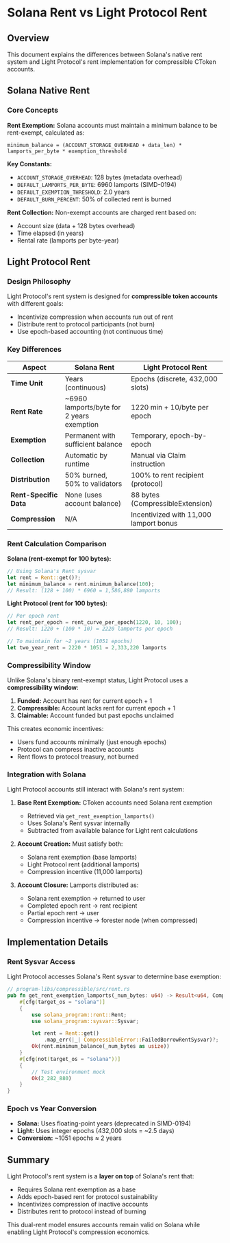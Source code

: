 # Solana Rent vs Light Protocol Rent

## Overview

This document explains the differences between Solana's native rent system and Light Protocol's rent implementation for compressible CToken accounts.

## Solana Native Rent

### Core Concepts

**Rent Exemption:** Solana accounts must maintain a minimum balance to be rent-exempt, calculated as:
```
minimum_balance = (ACCOUNT_STORAGE_OVERHEAD + data_len) * lamports_per_byte * exemption_threshold
```

**Key Constants:**
- `ACCOUNT_STORAGE_OVERHEAD`: 128 bytes (metadata overhead)
- `DEFAULT_LAMPORTS_PER_BYTE`: 6960 lamports (SIMD-0194)
- `DEFAULT_EXEMPTION_THRESHOLD`: 2.0 years
- `DEFAULT_BURN_PERCENT`: 50% of collected rent is burned

**Rent Collection:** Non-exempt accounts are charged rent based on:
- Account size (data + 128 bytes overhead)
- Time elapsed (in years)
- Rental rate (lamports per byte-year)

## Light Protocol Rent

### Design Philosophy

Light Protocol's rent system is designed for **compressible token accounts** with different goals:
- Incentivize compression when accounts run out of rent
- Distribute rent to protocol participants (not burn)
- Use epoch-based accounting (not continuous time)

### Key Differences

| Aspect | Solana Rent | Light Protocol Rent |
|--------|-------------|-------------------|
| **Time Unit** | Years (continuous) | Epochs (discrete, 432,000 slots) |
| **Rent Rate** | ~6960 lamports/byte for 2 years exemption | 1220 min + 10/byte per epoch |
| **Exemption** | Permanent with sufficient balance | Temporary, epoch-by-epoch |
| **Collection** | Automatic by runtime | Manual via Claim instruction |
| **Distribution** | 50% burned, 50% to validators | 100% to rent recipient (protocol) |
| **Rent-Specific Data** | None (uses account balance) | 88 bytes (CompressibleExtension) |
| **Compression** | N/A | Incentivized with 11,000 lamport bonus |

### Rent Calculation Comparison

**Solana (rent-exempt for 100 bytes):**
```rust
// Using Solana's Rent sysvar
let rent = Rent::get()?;
let minimum_balance = rent.minimum_balance(100);
// Result: (128 + 100) * 6960 = 1,586,880 lamports
```

**Light Protocol (rent for 100 bytes):**
```rust
// Per epoch rent
let rent_per_epoch = rent_curve_per_epoch(1220, 10, 100);
// Result: 1220 + (100 * 10) = 2220 lamports per epoch

// To maintain for ~2 years (1051 epochs)
let two_year_rent = 2220 * 1051 = 2,333,220 lamports
```

### Compressibility Window

Unlike Solana's binary rent-exempt status, Light Protocol uses a **compressibility window**:

1. **Funded:** Account has rent for current epoch + 1
2. **Compressible:** Account lacks rent for current epoch + 1
3. **Claimable:** Account funded but past epochs unclaimed

This creates economic incentives:
- Users fund accounts minimally (just enough epochs)
- Protocol can compress inactive accounts
- Rent flows to protocol treasury, not burned

### Integration with Solana

Light Protocol accounts still interact with Solana's rent system:

1. **Base Rent Exemption:** CToken accounts need Solana rent exemption
   - Retrieved via `get_rent_exemption_lamports()`
   - Uses Solana's Rent sysvar internally
   - Subtracted from available balance for Light rent calculations

2. **Account Creation:** Must satisfy both:
   - Solana rent exemption (base lamports)
   - Light Protocol rent (additional lamports)
   - Compression incentive (11,000 lamports)

3. **Account Closure:** Lamports distributed as:
   - Solana rent exemption → returned to user
   - Completed epoch rent → rent recipient
   - Partial epoch rent → user
   - Compression incentive → forester node (when compressed)

## Implementation Details

### Rent Sysvar Access

Light Protocol accesses Solana's Rent sysvar to determine base exemption:

```rust
// program-libs/compressible/src/rent.rs
pub fn get_rent_exemption_lamports(_num_bytes: u64) -> Result<u64, CompressibleError> {
    #[cfg(target_os = "solana")]
    {
        use solana_program::rent::Rent;
        use solana_program::sysvar::Sysvar;

        let rent = Rent::get()
            .map_err(|_| CompressibleError::FailedBorrowRentSysvar)?;
        Ok(rent.minimum_balance(_num_bytes as usize))
    }
    #[cfg(not(target_os = "solana"))]
    {
        // Test environment mock
        Ok(2_282_880)
    }
}
```

### Epoch vs Year Conversion

- **Solana:** Uses floating-point years (deprecated in SIMD-0194)
- **Light:** Uses integer epochs (432,000 slots = ~2.5 days)
- **Conversion:** ~1051 epochs ≈ 2 years

## Summary

Light Protocol's rent system is a **layer on top** of Solana's rent that:
- Requires Solana rent exemption as a base
- Adds epoch-based rent for protocol sustainability
- Incentivizes compression of inactive accounts
- Distributes rent to protocol instead of burning

This dual-rent model ensures accounts remain valid on Solana while enabling Light Protocol's compression economics.

